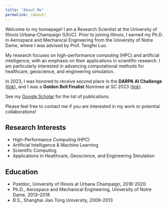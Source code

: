 ```yaml
---
title: "About Me"
permalink: /about/
---
```


Welcome to my homepage! I am a Research Scientist at the University of Illinois Urbana-Champaign (UIUC). Prior to joining Illinois, I earned my Ph.D. in Aerospace and Mechanical Engineering from the University of Notre Dame, where I was advised by Prof. Tengfei Luo.

My research focuses on high-performance computing (HPC) and artificial intelligence, with an emphasis on their applications in scientific research. I am particularly interested in advancing computational methods for healthcare, geoscience, and engineering simulation.

In 2023, I was honored to receive second place in the **DARPA AI Challenge** ([link](https://criticalminerals.darpa.mil/The-Competition)), and I was a **Golden Bell Finalist** Nominee at SC 2023 ([link](https://sc23.supercomputing.org/2023/08/a-look-at-the-2023-gordon-bell-prize-finalists/)).

See my [Google Scholar](https://scholar.google.com/citations?user=lTT-vAoAAAAJ&hl=en) for the list of publications.

Please feel free to contact me if you are interested in my work or potential collaborations!

## Research Interests
- High-Performance Computing (HPC)
- Artificial Intelligence & Machine Learning
- Scientific Computing
- Applications in Healthcare, Geoscience, and Engineering Simulation

## Education
- Postdoc, University of Illinois at Urbana Champaign, 2018-2020
- Ph.D., Aerospace and Mechanical Engineering, University of Notre Dame, 2013–2018
- B.S., Shanghai Jiao Tong University, 2009–2013

